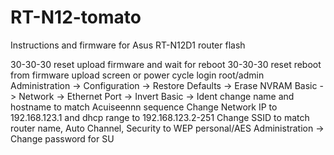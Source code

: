 # RT-N12-tomato
Instructions and firmware for Asus RT-N12D1 router flash

30-30-30 reset
upload firmware and wait for reboot
30-30-30 reset
reboot from firmware upload screen or power cycle
login root/admin
Administration -> Configuration -> Restore Defaults -> Erase NVRAM
Basic -> Network -> Ethernet Port -> Invert
Basic -> Ident change name and hostname to match Acuiseennn sequence
Change Network IP to 192.168.123.1  and dhcp range to 192.168.123.2-251
Change SSID to match router name, Auto Channel, Security to WEP personal/AES
Administration -> Change password for SU

